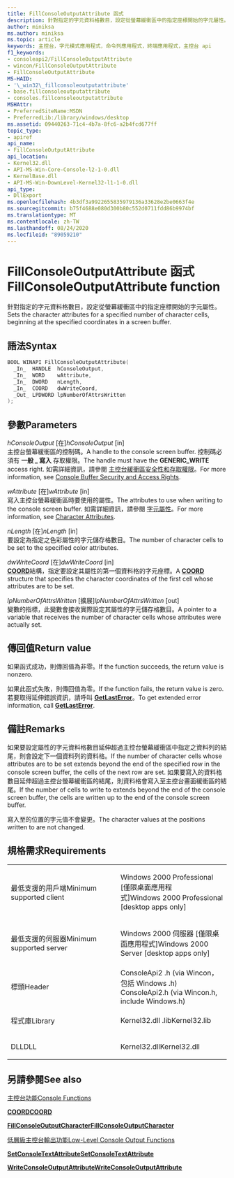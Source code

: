 ```yaml
---
title: FillConsoleOutputAttribute 函式
description: 針對指定的字元資料格數目，設定從螢幕緩衝區中的指定座標開始的字元屬性。
author: miniksa
ms.author: miniksa
ms.topic: article
keywords: 主控台，字元模式應用程式，命令列應用程式，終端應用程式，主控台 api
f1_keywords:
- consoleapi2/FillConsoleOutputAttribute
- wincon/FillConsoleOutputAttribute
- FillConsoleOutputAttribute
MS-HAID:
- '\_win32\_fillconsoleoutputattribute'
- base.fillconsoleoutputattribute
- consoles.fillconsoleoutputattribute
MSHAttr:
- PreferredSiteName:MSDN
- PreferredLib:/library/windows/desktop
ms.assetid: 09440263-71c4-4b7a-8fc6-a2b4fcd677ff
topic_type:
- apiref
api_name:
- FillConsoleOutputAttribute
api_location:
- Kernel32.dll
- API-MS-Win-Core-Console-l2-1-0.dll
- KernelBase.dll
- API-MS-Win-DownLevel-Kernel32-l1-1-0.dll
api_type:
- DllExport
ms.openlocfilehash: 4b3df3a9922655835979136a33628e2be0663f4e
ms.sourcegitcommit: b75f4688e080d300b80c552d0711fdd86b9974bf
ms.translationtype: MT
ms.contentlocale: zh-TW
ms.lasthandoff: 08/24/2020
ms.locfileid: "89059210"
---
```

# <a name="fillconsoleoutputattribute-function"></a><span data-ttu-id="7c59f-104">FillConsoleOutputAttribute 函式</span><span class="sxs-lookup"><span data-stu-id="7c59f-104">FillConsoleOutputAttribute function</span></span>


<span data-ttu-id="7c59f-105">針對指定的字元資料格數目，設定從螢幕緩衝區中的指定座標開始的字元屬性。</span><span class="sxs-lookup"><span data-stu-id="7c59f-105">Sets the character attributes for a specified number of character cells, beginning at the specified coordinates in a screen buffer.</span></span>

<a name="syntax"></a><span data-ttu-id="7c59f-106">語法</span><span class="sxs-lookup"><span data-stu-id="7c59f-106">Syntax</span></span>
------

```C
BOOL WINAPI FillConsoleOutputAttribute(
  _In_  HANDLE  hConsoleOutput,
  _In_  WORD    wAttribute,
  _In_  DWORD   nLength,
  _In_  COORD   dwWriteCoord,
  _Out_ LPDWORD lpNumberOfAttrsWritten
);
```

<a name="parameters"></a><span data-ttu-id="7c59f-107">參數</span><span class="sxs-lookup"><span data-stu-id="7c59f-107">Parameters</span></span>
----------

<span data-ttu-id="7c59f-108">*hConsoleOutput* \[在\]</span><span class="sxs-lookup"><span data-stu-id="7c59f-108">*hConsoleOutput* \[in\]</span></span>  
<span data-ttu-id="7c59f-109">主控台螢幕緩衝區的控制碼。</span><span class="sxs-lookup"><span data-stu-id="7c59f-109">A handle to the console screen buffer.</span></span> <span data-ttu-id="7c59f-110">控制碼必須有 **一般 \_ 寫入** 存取權限。</span><span class="sxs-lookup"><span data-stu-id="7c59f-110">The handle must have the **GENERIC\_WRITE** access right.</span></span> <span data-ttu-id="7c59f-111">如需詳細資訊，請參閱 [主控台緩衝區安全性和存取權限](console-buffer-security-and-access-rights.md)。</span><span class="sxs-lookup"><span data-stu-id="7c59f-111">For more information, see [Console Buffer Security and Access Rights](console-buffer-security-and-access-rights.md).</span></span>

<span data-ttu-id="7c59f-112">*wAttribute* \[在\]</span><span class="sxs-lookup"><span data-stu-id="7c59f-112">*wAttribute* \[in\]</span></span>  
<span data-ttu-id="7c59f-113">寫入主控台螢幕緩衝區時要使用的屬性。</span><span class="sxs-lookup"><span data-stu-id="7c59f-113">The attributes to use when writing to the console screen buffer.</span></span> <span data-ttu-id="7c59f-114">如需詳細資訊，請參閱 [字元屬性](console-screen-buffers.md#_win32_font_attributes)。</span><span class="sxs-lookup"><span data-stu-id="7c59f-114">For more information, see [Character Attributes](console-screen-buffers.md#_win32_font_attributes).</span></span>

<span data-ttu-id="7c59f-115">*nLength* \[在\]</span><span class="sxs-lookup"><span data-stu-id="7c59f-115">*nLength* \[in\]</span></span>  
<span data-ttu-id="7c59f-116">要設定為指定之色彩屬性的字元儲存格數目。</span><span class="sxs-lookup"><span data-stu-id="7c59f-116">The number of character cells to be set to the specified color attributes.</span></span>

<span data-ttu-id="7c59f-117">*dwWriteCoord* \[在\]</span><span class="sxs-lookup"><span data-stu-id="7c59f-117">*dwWriteCoord* \[in\]</span></span>  
<span data-ttu-id="7c59f-118">[**COORD**](coord-str.md)結構，指定要設定其屬性的第一個資料格的字元座標。</span><span class="sxs-lookup"><span data-stu-id="7c59f-118">A [**COORD**](coord-str.md) structure that specifies the character coordinates of the first cell whose attributes are to be set.</span></span>

<span data-ttu-id="7c59f-119">*lpNumberOfAttrsWritten* \[擴展\]</span><span class="sxs-lookup"><span data-stu-id="7c59f-119">*lpNumberOfAttrsWritten* \[out\]</span></span>  
<span data-ttu-id="7c59f-120">變數的指標，此變數會接收實際設定其屬性的字元儲存格數目。</span><span class="sxs-lookup"><span data-stu-id="7c59f-120">A pointer to a variable that receives the number of character cells whose attributes were actually set.</span></span>

<a name="return-value"></a><span data-ttu-id="7c59f-121">傳回值</span><span class="sxs-lookup"><span data-stu-id="7c59f-121">Return value</span></span>
------------

<span data-ttu-id="7c59f-122">如果函式成功，則傳回值為非零。</span><span class="sxs-lookup"><span data-stu-id="7c59f-122">If the function succeeds, the return value is nonzero.</span></span>

<span data-ttu-id="7c59f-123">如果此函式失敗，則傳回值為零。</span><span class="sxs-lookup"><span data-stu-id="7c59f-123">If the function fails, the return value is zero.</span></span> <span data-ttu-id="7c59f-124">若要取得延伸錯誤資訊，請呼叫 [**GetLastError**](https://msdn.microsoft.com/library/windows/desktop/ms679360)。</span><span class="sxs-lookup"><span data-stu-id="7c59f-124">To get extended error information, call [**GetLastError**](https://msdn.microsoft.com/library/windows/desktop/ms679360).</span></span>

<a name="remarks"></a><span data-ttu-id="7c59f-125">備註</span><span class="sxs-lookup"><span data-stu-id="7c59f-125">Remarks</span></span>
-------

<span data-ttu-id="7c59f-126">如果要設定屬性的字元資料格數目延伸超過主控台螢幕緩衝區中指定之資料列的結尾，則會設定下一個資料列的資料格。</span><span class="sxs-lookup"><span data-stu-id="7c59f-126">If the number of character cells whose attributes are to be set extends beyond the end of the specified row in the console screen buffer, the cells of the next row are set.</span></span> <span data-ttu-id="7c59f-127">如果要寫入的資料格數目延伸超過主控台螢幕緩衝區的結尾，則資料格會寫入至主控台畫面緩衝區的結尾。</span><span class="sxs-lookup"><span data-stu-id="7c59f-127">If the number of cells to write to extends beyond the end of the console screen buffer, the cells are written up to the end of the console screen buffer.</span></span>

<span data-ttu-id="7c59f-128">寫入至的位置的字元值不會變更。</span><span class="sxs-lookup"><span data-stu-id="7c59f-128">The character values at the positions written to are not changed.</span></span>

<a name="requirements"></a><span data-ttu-id="7c59f-129">規格需求</span><span class="sxs-lookup"><span data-stu-id="7c59f-129">Requirements</span></span>
------------

<table>
<colgroup>
<col width="50%" />
<col width="50%" />
</colgroup>
<tbody>
<tr class="odd">
<td><p><span data-ttu-id="7c59f-130">最低支援的用戶端</span><span class="sxs-lookup"><span data-stu-id="7c59f-130">Minimum supported client</span></span></p></td>
<td><p><span data-ttu-id="7c59f-131">Windows 2000 Professional [僅限桌面應用程式]</span><span class="sxs-lookup"><span data-stu-id="7c59f-131">Windows 2000 Professional [desktop apps only]</span></span></p></td>
</tr>
<tr class="even">
<td><p><span data-ttu-id="7c59f-132">最低支援的伺服器</span><span class="sxs-lookup"><span data-stu-id="7c59f-132">Minimum supported server</span></span></p></td>
<td><p><span data-ttu-id="7c59f-133">Windows 2000 伺服器 [僅限桌面應用程式]</span><span class="sxs-lookup"><span data-stu-id="7c59f-133">Windows 2000 Server [desktop apps only]</span></span></p></td>
</tr>
<tr class="odd">
<td><p><span data-ttu-id="7c59f-134">標頭</span><span class="sxs-lookup"><span data-stu-id="7c59f-134">Header</span></span></p></td>
<td><span data-ttu-id="7c59f-135">ConsoleApi2 .h (via Wincon，包括 Windows .h) </span><span class="sxs-lookup"><span data-stu-id="7c59f-135">ConsoleApi2.h (via Wincon.h, include Windows.h)</span></span></td>
</tr>
<tr class="even">
<td><p><span data-ttu-id="7c59f-136">程式庫</span><span class="sxs-lookup"><span data-stu-id="7c59f-136">Library</span></span></p></td>
<td><span data-ttu-id="7c59f-137">Kernel32.dll .lib</span><span class="sxs-lookup"><span data-stu-id="7c59f-137">Kernel32.lib</span></span></td>
</tr>
<tr class="odd">
<td><p><span data-ttu-id="7c59f-138">DLL</span><span class="sxs-lookup"><span data-stu-id="7c59f-138">DLL</span></span></p></td>
<td><span data-ttu-id="7c59f-139">Kernel32.dll</span><span class="sxs-lookup"><span data-stu-id="7c59f-139">Kernel32.dll</span></span></td>
</tr>
<tr class="even">
</tr>
<tr class="odd">
</tr>
<tr class="even">
</tr>
</tbody>
</table>

## <a name="span-idsee_alsospansee-also"></a><span data-ttu-id="7c59f-140"><span id="see_also"></span>另請參閱</span><span class="sxs-lookup"><span data-stu-id="7c59f-140"><span id="see_also"></span>See also</span></span>


[<span data-ttu-id="7c59f-141">主控台功能</span><span class="sxs-lookup"><span data-stu-id="7c59f-141">Console Functions</span></span>](console-functions.md)

[<span data-ttu-id="7c59f-142">**COORD**</span><span class="sxs-lookup"><span data-stu-id="7c59f-142">**COORD**</span></span>](coord-str.md)

[<span data-ttu-id="7c59f-143">**FillConsoleOutputCharacter**</span><span class="sxs-lookup"><span data-stu-id="7c59f-143">**FillConsoleOutputCharacter**</span></span>](fillconsoleoutputcharacter.md)

[<span data-ttu-id="7c59f-144">低層級主控台輸出功能</span><span class="sxs-lookup"><span data-stu-id="7c59f-144">Low-Level Console Output Functions</span></span>](low-level-console-output-functions.md)

[<span data-ttu-id="7c59f-145">**SetConsoleTextAttribute**</span><span class="sxs-lookup"><span data-stu-id="7c59f-145">**SetConsoleTextAttribute**</span></span>](setconsoletextattribute.md)

[<span data-ttu-id="7c59f-146">**WriteConsoleOutputAttribute**</span><span class="sxs-lookup"><span data-stu-id="7c59f-146">**WriteConsoleOutputAttribute**</span></span>](writeconsoleoutputattribute.md)

 

 




